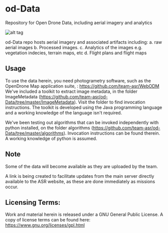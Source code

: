 # od-Data
Repository for Open Drone Data, including aerial imagery and analytics

![alt tag](https://user-images.githubusercontent.com/1425839/33735588-c4386eca-dba0-11e7-8c2f-b987f33ba90a.png)

od-Data repo hosts aerial imagery and associated artifacts including:
a. raw aerial images
b. Processed images.
c. Analytics of the images e.g. vegetation indecies, terrain maps, etc
d. Flight plans and flight maps

## Usage
To use the data herein, you need photogrametry software, such as the OpenDrone Map application suite, : https://github.com/team-asr/WebODM
We've included a toolkit to extract image metadata, in the folder ImageMetadata (https://github.com/team-asr/od-Data/tree/master/ImageMetadata). Visit the folder to find
invocation instructions. The toolkit is developed using the Java programming language and a working knowledge of the language isn't required.

We've been testing out algorithms that can be invoked independently with python installed, on the folder algorithms (https://github.com/team-asr/od-Data/tree/master/algorithms). Invocation instructions
can be found therein. A working knowledge of python is assumed.

## Note
Some of the data will become available as they are uploaded by the team.

A link is being created to facilitate updates from the main server directly available to the ASR website, as these are done immediately as missions occur. 

## Licensing Terms:
Work and material herein is released under a GNU General Public License. A copy of license terms can be found here: https://www.gnu.org/licenses/gpl.html
